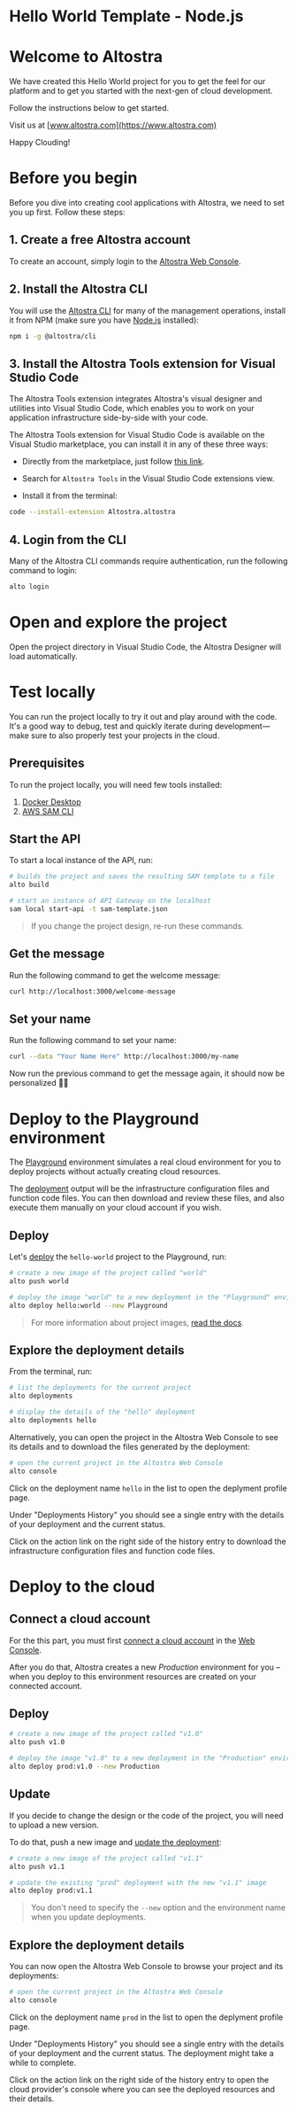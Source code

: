 # Hello World Template - Node.js

# Welcome to Altostra
We have created this Hello World project for you to get the feel for our platform and to get you started with the next-gen of cloud development.

Follow the instructions below to get started.

Visit us at [www.altostra.com](https://www.altostra.com)

Happy Clouding!

# Before you begin
Before you dive into creating cool applications with Altostra, we need to set you up first. Follow these steps:

## 1. Create a free Altostra account
To create an account, simply login to the [Altostra Web Console](https://app.altostra.com).

## 2. Install the Altostra CLI
You will use the [Altostra CLI](https://docs.altostra.com/reference/CLI/altostra-cli.html) for many of the management operations, install it from NPM (make sure you have [Node.js](https://nodejs.org/en/) installed):

```sh
npm i -g @altostra/cli
```

## 3. Install the Altostra Tools extension for Visual Studio Code
The Altostra Tools extension integrates Altostra's visual designer and utilities into Visual Studio Code, which enables you to work on your application infrastructure side-by-side with your code.

The Altostra Tools extension for Visual Studio Code is available on the Visual Studio marketplace, you can install it in any of these three ways:

* Directly from the marketplace, just follow [this link](https://marketplace.visualstudio.com/items?itemName=Altostra.altostra).

* Search for `Altostra Tools` in the Visual Studio Code extensions view.

* Install it from the terminal:
```sh
code --install-extension Altostra.altostra
```

## 4. Login from the CLI
Many of the Altostra CLI commands require authentication, run the following command to login:

```sh
alto login
```

# Open and explore the project
Open the project directory in Visual Studio Code, the Altostra Designer will load automatically.

# Test locally
You can run the project locally to try it out and play around with the code. It's a good way to debug, test and quickly iterate during development—make sure to also properly test your projects in the cloud.

## Prerequisites
To run the project locally, you will need few tools installed:

1. [Docker Desktop](https://www.docker.com/products/docker-desktop)
2. [AWS SAM CLI](https://docs.aws.amazon.com/serverless-application-model/latest/developerguide/serverless-sam-cli-install.html)

## Start the API
To start a local instance of the API, run:
```sh
# builds the project and saves the resulting SAM template to a file
alto build

# start an instance of API Gateway on the localhost
sam local start-api -t sam-template.json
```

> If you change the project design, re-run these commands.

## Get the message
Run the following command to get the welcome message:
```sh
curl http://localhost:3000/welcome-message 
```

## Set your name
Run the following command to set your name:
```sh
curl --data "Your Name Here" http://localhost:3000/my-name
```

Now run the previous command to get the message again, it should now be personalized 👋🏻

# Deploy to the Playground environment
The [Playground](https://docs.altostra.com/reference/concepts/playground-environment.html) environment simulates a real cloud environment for you to deploy projects without actually creating cloud resources.

The [deployment](https://docs.altostra.com/reference/concepts/deployments.html) output will be the infrastructure configuration files and function code files. You can then download and review these files, and also execute them manually on your cloud account if you wish.

## Deploy
Let's [deploy](https://docs.altostra.com/howto/projects/deploy-project.html) the `hello-world` project to the Playground, run:

```sh
# create a new image of the project called "world"
alto push world

# deploy the image "world" to a new deployment in the "Playground" environment
alto deploy hello:world --new Playground
```

> For more information about project images, [read the docs](https://docs.altostra.com/reference/concepts/project-image.html).

## Explore the deployment details
From the terminal, run:
```sh
# list the deployments for the current project
alto deployments

# display the details of the "hello" deployment
alto deployments hello
```

Alternatively, you can open the project in the Altostra Web Console to see its details and to download the files generated by the deployment:

```sh
# open the current project in the Altostra Web Console 
alto console
```

Click on the deployment name `hello` in the list to open the deplyment profile page.  

Under "Deployments History" you should see a single entry with the details of your deployment and the current status.

Click on the action link on the right side of the history entry to download the infrastructure configuration files and function code files.

# Deploy to the cloud

## Connect a cloud account
For the this part, you must first [connect a cloud account](https://docs.altostra.com/getting-started/connect-your-accounts.html#connect-your-cloud-service-accounts) in the [Web Console](https://app.altostra.com/settings). 

After you do that, Altostra creates a new _Production_ environment for you – when you deploy to this environment resources are created on your connected account.

## Deploy
```sh
# create a new image of the project called "v1.0"
alto push v1.0

# deploy the image "v1.0" to a new deployment in the "Production" environment
alto deploy prod:v1.0 --new Production
```

## Update
If you decide to change the design or the code of the project, you will need to upload a new version.

To do that, push a new image and [update the deployment](https://docs.altostra.com/howto/projects/deploy-project.html#update-an-existing-deployment):
```sh
# create a new image of the project called "v1.1"
alto push v1.1

# update the existing "prod" deployment with the new "v1.1" image
alto deploy prod:v1.1
```

> You don't need to specify the `--new` option and the environment name when you update deployments.

## Explore the deployment details
You can now open the Altostra Web Console to browse your project and its deployments:

```sh
# open the current project in the Altostra Web Console 
alto console
```

Click on the deployment name `prod` in the list to open the deplyment profile page.  

Under "Deployments History" you should see a single entry with the details of your deployment and the current status. The deployment might take a while to complete.

Click on the action link on the right side of the history entry to open the cloud provider's console where you can see the deployed resources and their details.